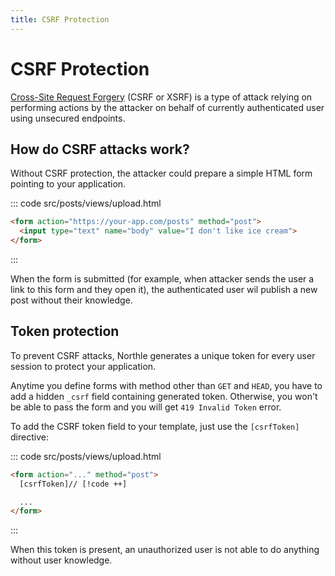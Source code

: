 ```yaml
---
title: CSRF Protection
---
```


# CSRF Protection

[Cross-Site Request Forgery](https://en.wikipedia.org/wiki/Cross-site_request_forgery) (CSRF or XSRF) is a type of attack relying on performing actions by the attacker on behalf of currently authenticated user using unsecured endpoints.

## How do CSRF attacks work?

Without CSRF protection, the attacker could prepare a simple HTML form pointing to your application.

::: code src/posts/views/upload.html
```html
<form action="https://your-app.com/posts" method="post">
  <input type="text" name="body" value="I don't like ice cream">
</form>
```
:::

When the form is submitted (for example, when attacker sends the user a link to this form and they open it), the authenticated user wil publish a new post without their knowledge.

## Token protection

To prevent CSRF attacks, Northle generates a unique token for every user session to protect your application.

Anytime you define forms with method other than `GET` and `HEAD`, you have to add a hidden `_csrf` field containing generated token. Otherwise, you won't be able to pass the form and you will get `419 Invalid Token` error.

To add the CSRF token field to your template, just use the `[csrfToken]` directive:

::: code src/posts/views/upload.html
```html
<form action="..." method="post">
  [csrfToken]// [!code ++]

  ...
</form>
```
:::

When this token is present, an unauthorized user is not able to do anything without user knowledge.
